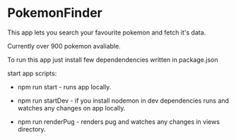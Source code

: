 # PokemonFinder

This app lets you search your favourite pokemon and fetch it's data.

Currently over 900 pokemon avaliable.

To run this app just install few dependendencies written in package.json

start app scripts:

  - npm run start - runs app locally.

  - npm run startDev - if you install nodemon in dev dependencies runs and watches any changes on app locally.

  - npm run renderPug - renders pug and watches any changes in views directory.
